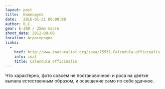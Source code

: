 ```yaml
---
layout: post
title:  Календула
date:   2016-01-31 00:00:00
author: К.С.
gear: E-300 / 35mm macro
shoot_date: 2012-08-06
location: Агрогородок
links:
  -
    href: http://www.inaturalist.org/taxa/75931-Calendula-officinalis
    info: inat
    title: Calendula officinalis
---
```


Что характерно, фото совсем не постановочное: и роса на цветке выпала естественным образом, и освещение само по себе удачное.
